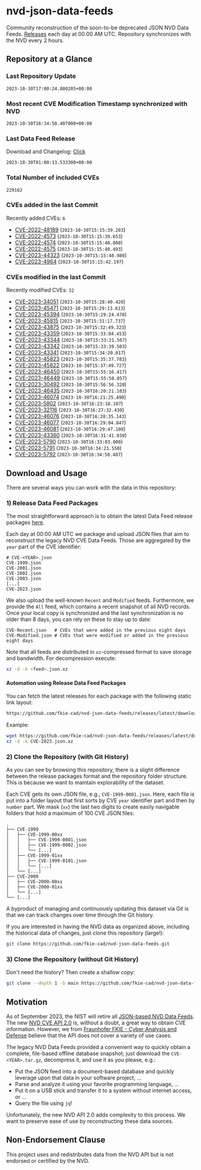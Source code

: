 # nvd-json-data-feeds

Community reconstruction of the soon-to-be deprecated JSON NVD Data Feeds. 
[Releases](https://github.com/fkie-cad/nvd-json-data-feeds/releases/latest) each day at 00:00 AM UTC.
Repository synchronizes with the NVD every 2 hours.

## Repository at a Glance

### Last Repository Update

```plain
2023-10-30T17:00:24.800205+00:00
```

### Most recent CVE Modification Timestamp synchronized with NVD

```plain
2023-10-30T16:34:50.407000+00:00
```

### Last Data Feed Release

Download and Changelog: [Click](https://github.com/fkie-cad/nvd-json-data-feeds/releases/latest)

```plain
2023-10-30T01:00:13.533300+00:00
```

### Total Number of included CVEs

```plain
229162
```

### CVEs added in the last Commit

Recently added CVEs: `6`

* [CVE-2022-48189](CVE-2022/CVE-2022-481xx/CVE-2022-48189.json) (`2023-10-30T15:15:39.203`)
* [CVE-2022-4573](CVE-2022/CVE-2022-45xx/CVE-2022-4573.json) (`2023-10-30T15:15:39.653`)
* [CVE-2022-4574](CVE-2022/CVE-2022-45xx/CVE-2022-4574.json) (`2023-10-30T15:15:40.080`)
* [CVE-2022-4575](CVE-2022/CVE-2022-45xx/CVE-2022-4575.json) (`2023-10-30T15:15:40.493`)
* [CVE-2023-44323](CVE-2023/CVE-2023-443xx/CVE-2023-44323.json) (`2023-10-30T15:15:40.980`)
* [CVE-2023-4964](CVE-2023/CVE-2023-49xx/CVE-2023-4964.json) (`2023-10-30T15:15:42.197`)


### CVEs modified in the last Commit

Recently modified CVEs: `32`

* [CVE-2023-34051](CVE-2023/CVE-2023-340xx/CVE-2023-34051.json) (`2023-10-30T15:28:40.420`)
* [CVE-2023-45471](CVE-2023/CVE-2023-454xx/CVE-2023-45471.json) (`2023-10-30T15:29:13.613`)
* [CVE-2023-45394](CVE-2023/CVE-2023-453xx/CVE-2023-45394.json) (`2023-10-30T15:29:24.470`)
* [CVE-2023-45815](CVE-2023/CVE-2023-458xx/CVE-2023-45815.json) (`2023-10-30T15:31:17.737`)
* [CVE-2023-43875](CVE-2023/CVE-2023-438xx/CVE-2023-43875.json) (`2023-10-30T15:32:49.323`)
* [CVE-2023-43359](CVE-2023/CVE-2023-433xx/CVE-2023-43359.json) (`2023-10-30T15:33:04.453`)
* [CVE-2023-43344](CVE-2023/CVE-2023-433xx/CVE-2023-43344.json) (`2023-10-30T15:33:21.567`)
* [CVE-2023-43342](CVE-2023/CVE-2023-433xx/CVE-2023-43342.json) (`2023-10-30T15:33:39.503`)
* [CVE-2023-43341](CVE-2023/CVE-2023-433xx/CVE-2023-43341.json) (`2023-10-30T15:34:20.017`)
* [CVE-2023-45823](CVE-2023/CVE-2023-458xx/CVE-2023-45823.json) (`2023-10-30T15:35:37.783`)
* [CVE-2023-45822](CVE-2023/CVE-2023-458xx/CVE-2023-45822.json) (`2023-10-30T15:37:49.727`)
* [CVE-2023-46450](CVE-2023/CVE-2023-464xx/CVE-2023-46450.json) (`2023-10-30T15:55:16.417`)
* [CVE-2023-46449](CVE-2023/CVE-2023-464xx/CVE-2023-46449.json) (`2023-10-30T15:55:58.057`)
* [CVE-2023-30492](CVE-2023/CVE-2023-304xx/CVE-2023-30492.json) (`2023-10-30T15:56:56.320`)
* [CVE-2023-46435](CVE-2023/CVE-2023-464xx/CVE-2023-46435.json) (`2023-10-30T16:20:21.103`)
* [CVE-2023-46074](CVE-2023/CVE-2023-460xx/CVE-2023-46074.json) (`2023-10-30T16:21:25.490`)
* [CVE-2023-5802](CVE-2023/CVE-2023-58xx/CVE-2023-5802.json) (`2023-10-30T16:23:18.107`)
* [CVE-2023-32116](CVE-2023/CVE-2023-321xx/CVE-2023-32116.json) (`2023-10-30T16:27:32.430`)
* [CVE-2023-46076](CVE-2023/CVE-2023-460xx/CVE-2023-46076.json) (`2023-10-30T16:28:35.143`)
* [CVE-2023-46077](CVE-2023/CVE-2023-460xx/CVE-2023-46077.json) (`2023-10-30T16:29:04.847`)
* [CVE-2023-46081](CVE-2023/CVE-2023-460xx/CVE-2023-46081.json) (`2023-10-30T16:29:47.100`)
* [CVE-2023-43360](CVE-2023/CVE-2023-433xx/CVE-2023-43360.json) (`2023-10-30T16:31:41.030`)
* [CVE-2023-5790](CVE-2023/CVE-2023-57xx/CVE-2023-5790.json) (`2023-10-30T16:33:03.000`)
* [CVE-2023-5791](CVE-2023/CVE-2023-57xx/CVE-2023-5791.json) (`2023-10-30T16:34:21.550`)
* [CVE-2023-5792](CVE-2023/CVE-2023-57xx/CVE-2023-5792.json) (`2023-10-30T16:34:50.407`)


## Download and Usage

There are several ways you can work with the data in this repository:

### 1) Release Data Feed Packages

The most straightforward approach is to obtain the latest Data Feed release packages [here](https://github.com/fkie-cad/nvd-json-data-feeds/releases/latest).

Each day at 00:00 AM UTC we package and upload JSON files that aim to reconstruct the legacy NVD CVE Data Feeds.
Those are aggregated by the `year` part of the CVE identifier:

```
# CVE-<YEAR>.json
CVE-1999.json
CVE-2001.json
CVE-2002.json
CVE-2003.json
[...]
CVE-2023.json
```

We also upload the well-known `Recent` and `Modified` feeds.
Furthermore, we provide the `All` feed, which contains a recent snapshot of all NVD records.
Once your local copy is synchronized and the last synchronization is no older than 8 days, you can rely on these to stay up to date:

```plain
CVE-Recent.json   # CVEs that were added in the previous eight days
CVE-Modified.json # CVEs that were modified or added in the previous eight days
```

Note that all feeds are distributed in `xz`-compressed format to save storage and bandwidth.
For decompression execute:

```sh
xz -d -k <feed>.json.xz
```


#### Automation using Release Data Feed Packages

You can fetch the latest releases for each package with the following static link layout:

```sh
https://github.com/fkie-cad/nvd-json-data-feeds/releases/latest/download/CVE-<YEAR>.json.xz
```

Example:

```sh
wget https://github.com/fkie-cad/nvd-json-data-feeds/releases/latest/download/CVE-2023.json.xz
xz -d -k CVE-2023.json.xz
```

### 2) Clone the Repository (with Git History)

As you can see by browsing this repository, there is a slight difference between the release packages format and the repository folder structure.
This is because we want to maintain explorability of the dataset.

Each CVE gets its own JSON file, e.g., `CVE-1999-0001.json`.
Here, each file is put into a folder layout that first sorts by CVE `year` identifier part and then by `number` part.
We mask (`xx`) the last two digits to create easily navigable folders that hold a maximum of 100 CVE JSON files:

```plain
.
├── CVE-1999
│   ├── CVE-1999-00xx
│   │   ├── CVE-1999-0001.json
│   │   ├── CVE-1999-0002.json
│   │   └── [...]
│   ├── CVE-1999-01xx
│   │   ├── CVE-1999-0101.json
│   │   └── [...]
│   └── [...]
├── CVE-2000
│   ├── CVE-2000-00xx
│   ├── CVE-2000-01xx
│   └── [...]
└── [...]
```

A byproduct of managing and continuously updating this dataset via Git is that we can track changes over time through the Git history.

If you are interested in having the NVD data as organized above, including the historical data of changes, just clone this repository (large!):

```sh
git clone https://github.com/fkie-cad/nvd-json-data-feeds.git
```

### 3) Clone the Repository (without Git History)

Don't need the history? Then create a shallow copy:

```sh
git clone --depth 1 -b main https://github.com/fkie-cad/nvd-json-data-feeds.git
```

## Motivation

As of September 2023, the NIST will retire all [JSON-based NVD Data Feeds](https://nvd.nist.gov/vuln/data-feeds#divRetirementBanner-1).
The new [NVD CVE API 2.0](https://nvd.nist.gov/developers/vulnerabilities) is, without a doubt, a great way to obtain CVE information.
However, we from [Fraunhofer FKIE - Cyber Analysis and Defense](https://www.fkie.fraunhofer.de/en/departments/cad.html) believe that the API does not cover a variety of use cases.

The legacy NVD Data Feeds provided a convenient way to quickly obtain a complete, file-based offline database snapshot; just download the `CVE-<YEAR>.tar.gz`, decompress it, and use it as you please, e.g.:

* Put the JSON feed into a document-based database and quickly leverage upon that data in your software project, ...
* Parse and analyze it using your favorite programming language, ...
* Put it on a USB stick and transfer it to a system without internet access, or ...
* Query the file using `jq`!

Unfortunately, the new NVD API 2.0 adds complexity to this process.
We want to preserve ease of use by reconstructing these data sources.

## Non-Endorsement Clause

This project uses and redistributes data from the NVD API but is not endorsed or certified by the NVD.